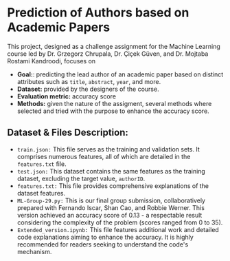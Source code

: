 # Prediction of Authors based on Academic Papers

This project, designed as a challenge assignment for the Machine Learning course led by Dr. Grzegorz Chrupala, Dr. Çiçek Güven, and Dr. Mojtaba Rostami Kandroodi, focuses on 

- **Goal:**: predicting the lead author of an academic paper based on distinct attributes such as `title`, `abstract`, `year`, and more.
- **Dataset:** provided by the designers of the course. 
- **Evaluation metric:** accuracy score 
- **Methods:** given the nature of the assigment, several methods where selected and tried with the purpose to enhance the accuracy score. 

## Dataset & Files Description: 

- `train.json:` This file serves as the training and validation sets. It comprises numerous features, all of which are detailed in the `features.txt` file.
- `test.json:` This dataset contains the same features as the training dataset, excluding the target value, `authorID`.
- `features.txt:` This file provides comprehensive explanations of the dataset features.
- `ML-Group-29.py:` This is our final group submission, collaboratively prepared with Fernando Iscar, Shan Cao, and Robbie Werner. This version achieved an accuracy score of 0.13 - a respectable result considering the complexity of the problem (scores ranged from 0 to 35).
- `Extended_version.ipynb:` This file features additional work and detailed code explanations aiming to enhance the accuracy. It is highly recommended for readers seeking to understand the code's mechanism.




